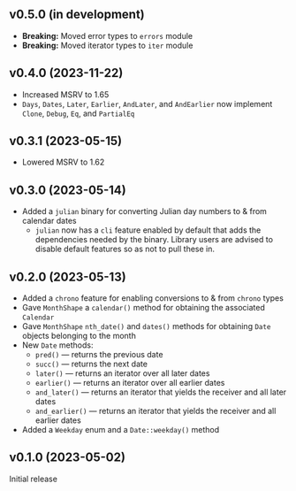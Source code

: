 v0.5.0 (in development)
-----------------------
- **Breaking:** Moved error types to `errors` module
- **Breaking:** Moved iterator types to `iter` module

v0.4.0 (2023-11-22)
-------------------
- Increased MSRV to 1.65
- `Days`, `Dates`, `Later`, `Earlier`, `AndLater`, and `AndEarlier` now
  implement `Clone`, `Debug`, `Eq`, and `PartialEq`

v0.3.1 (2023-05-15)
-------------------
- Lowered MSRV to 1.62

v0.3.0 (2023-05-14)
-------------------
- Added a `julian` binary for converting Julian day numbers to & from calendar
  dates
    - `julian` now has a `cli` feature enabled by default that adds the
      dependencies needed by the binary.  Library users are advised to disable
      default features so as not to pull these in.

v0.2.0 (2023-05-13)
-------------------
- Added a `chrono` feature for enabling conversions to & from `chrono` types
- Gave `MonthShape` a `calendar()` method for obtaining the associated
  `Calendar`
- Gave `MonthShape` `nth_date()` and `dates()` methods for obtaining `Date`
  objects belonging to the month
- New `Date` methods:
    - `pred()` — returns the previous date
    - `succ()` — returns the next date
    - `later()` — returns an iterator over all later dates
    - `earlier()` — returns an iterator over all earlier dates
    - `and_later()` — returns an iterator that yields the receiver and all
      later dates
    - `and_earlier()` — returns an iterator that yields the receiver and all
      earlier dates
- Added a `Weekday` enum and a `Date::weekday()` method

v0.1.0 (2023-05-02)
-------------------
Initial release

